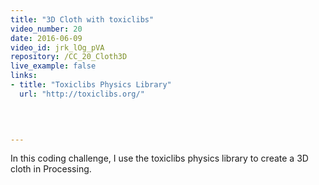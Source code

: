 ```yaml
---
title: "3D Cloth with toxiclibs"
video_number: 20
date: 2016-06-09
video_id: jrk_lOg_pVA
repository: /CC_20_Cloth3D
live_example: false
links:
- title: "Toxiclibs Physics Library"  
  url: "http://toxiclibs.org/"
  


  
---
```


In this coding challenge, I use the toxiclibs physics library to create a 3D cloth in Processing.

